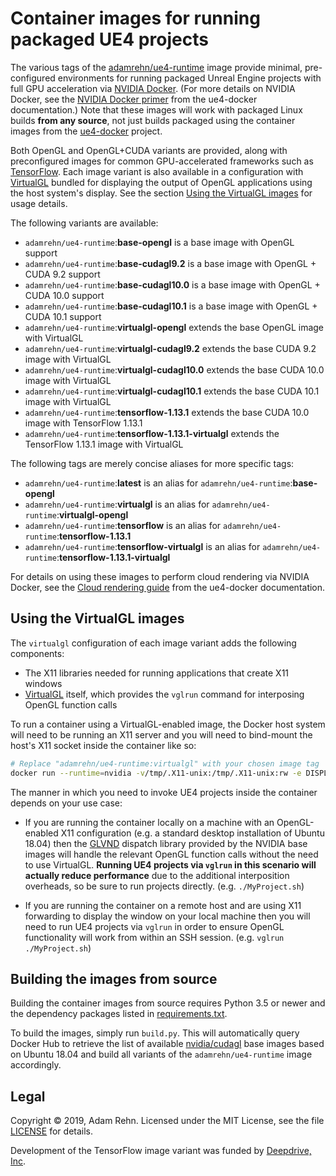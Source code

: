 Container images for running packaged UE4 projects
==================================================

The various tags of the [adamrehn/ue4-runtime](https://hub.docker.com/r/adamrehn/ue4-runtime) image provide minimal, pre-configured environments for running packaged Unreal Engine projects with full GPU acceleration via [NVIDIA Docker](https://github.com/NVIDIA/nvidia-docker). (For more details on NVIDIA Docker, see the [NVIDIA Docker primer](https://adamrehn.com/docs/ue4-docker/read-these-first/nvidia-docker-primer) from the ue4-docker documentation.) Note that these images will work with packaged Linux builds **from any source**, not just builds packaged using the container images from the [ue4-docker](https://github.com/adamrehn/ue4-docker) project.

Both OpenGL and OpenGL+CUDA variants are provided, along with preconfigured images for common GPU-accelerated frameworks such as [TensorFlow](https://www.tensorflow.org/). Each image variant is also available in a configuration with [VirtualGL](https://www.virtualgl.org/) bundled for displaying the output of OpenGL applications using the host system's display. See the section [Using the VirtualGL images](#using-the-virtualgl-images) for usage details.

The following variants are available:

- `adamrehn/ue4-runtime`:**base-opengl** is a base image with OpenGL support
- `adamrehn/ue4-runtime`:**base-cudagl9.2** is a base image with OpenGL + CUDA 9.2 support
- `adamrehn/ue4-runtime`:**base-cudagl10.0** is a base image with OpenGL + CUDA 10.0 support
- `adamrehn/ue4-runtime`:**base-cudagl10.1** is a base image with OpenGL + CUDA 10.1 support
- `adamrehn/ue4-runtime`:**virtualgl-opengl** extends the base OpenGL image with VirtualGL
- `adamrehn/ue4-runtime`:**virtualgl-cudagl9.2** extends the base CUDA 9.2 image with VirtualGL
- `adamrehn/ue4-runtime`:**virtualgl-cudagl10.0** extends the base CUDA 10.0 image with VirtualGL
- `adamrehn/ue4-runtime`:**virtualgl-cudagl10.1** extends the base CUDA 10.1 image with VirtualGL
- `adamrehn/ue4-runtime`:**tensorflow-1.13.1** extends the base CUDA 10.0 image with TensorFlow 1.13.1
- `adamrehn/ue4-runtime`:**tensorflow-1.13.1-virtualgl** extends the TensorFlow 1.13.1 image with VirtualGL

The following tags are merely concise aliases for more specific tags:

- `adamrehn/ue4-runtime`:**latest** is an alias for `adamrehn/ue4-runtime`:**base-opengl**
- `adamrehn/ue4-runtime`:**virtualgl** is an alias for `adamrehn/ue4-runtime`:**virtualgl-opengl**
- `adamrehn/ue4-runtime`:**tensorflow** is an alias for `adamrehn/ue4-runtime`:**tensorflow-1.13.1**
- `adamrehn/ue4-runtime`:**tensorflow-virtualgl** is an alias for `adamrehn/ue4-runtime`:**tensorflow-1.13.1-virtualgl**

For details on using these images to perform cloud rendering via NVIDIA Docker, see the [Cloud rendering guide](https://adamrehn.com/docs/ue4-docker/use-cases/cloud-rendering) from the ue4-docker documentation.


## Using the VirtualGL images

The `virtualgl` configuration of each image variant adds the following components:

- The X11 libraries needed for running applications that create X11 windows
- [VirtualGL](https://www.virtualgl.org/) itself, which provides the `vglrun` command for interposing OpenGL function calls

To run a container using a VirtualGL-enabled image, the Docker host system will need to be running an X11 server and you will need to bind-mount the host's X11 socket inside the container like so:

```bash
# Replace "adamrehn/ue4-runtime:virtualgl" with your chosen image tag
docker run --runtime=nvidia -v/tmp/.X11-unix:/tmp/.X11-unix:rw -e DISPLAY adamrehn/ue4-runtime:virtualgl bash
```

The manner in which you need to invoke UE4 projects inside the container depends on your use case:

- If you are running the container locally on a machine with an OpenGL-enabled X11 configuration (e.g. a standard desktop installation of Ubuntu 18.04) then the [GLVND](https://github.com/NVIDIA/libglvnd) dispatch library provided by the NVIDIA base images will handle the relevant OpenGL function calls without the need to use VirtualGL. **Running UE4 projects via `vglrun` in this scenario will actually reduce performance** due to the additional interposition overheads, so be sure to run projects directly. (e.g. `./MyProject.sh`)

- If you are running the container on a remote host and are using X11 forwarding to display the window on your local machine then you will need to run UE4 projects via `vglrun` in order to ensure OpenGL functionality will work from within an SSH session. (e.g. `vglrun ./MyProject.sh`)


## Building the images from source

Building the container images from source requires Python 3.5 or newer and the dependency packages listed in [requirements.txt](https://github.com/adamrehn/ue4-runtime/blob/master/requirements.txt).

To build the images, simply run `build.py`. This will automatically query Docker Hub to retrieve the list of available [nvidia/cudagl](https://hub.docker.com/r/nvidia/cudagl) base images based on Ubuntu 18.04 and build all variants of the `adamrehn/ue4-runtime` image accordingly.


## Legal

Copyright &copy; 2019, Adam Rehn. Licensed under the MIT License, see the file [LICENSE](https://github.com/adamrehn/ue4-runtime/blob/master/LICENSE) for details.

Development of the TensorFlow image variant was funded by [Deepdrive, Inc](https://deepdrive.io/).
